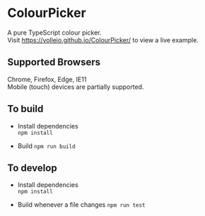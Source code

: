 # ColourPicker
A pure TypeScript colour picker.  
Visit https://volleio.github.io/ColourPicker/ to view a live example. 

## Supported Browsers
Chrome, Firefox, Edge, IE11  
Mobile (touch) devices are partially supported.  

## To build
* Install dependencies  
	`npm install`

* Build
	`npm run build`

## To develop
* Install dependencies  
	`npm install`

* Build whenever a file changes
	`npm run test`
